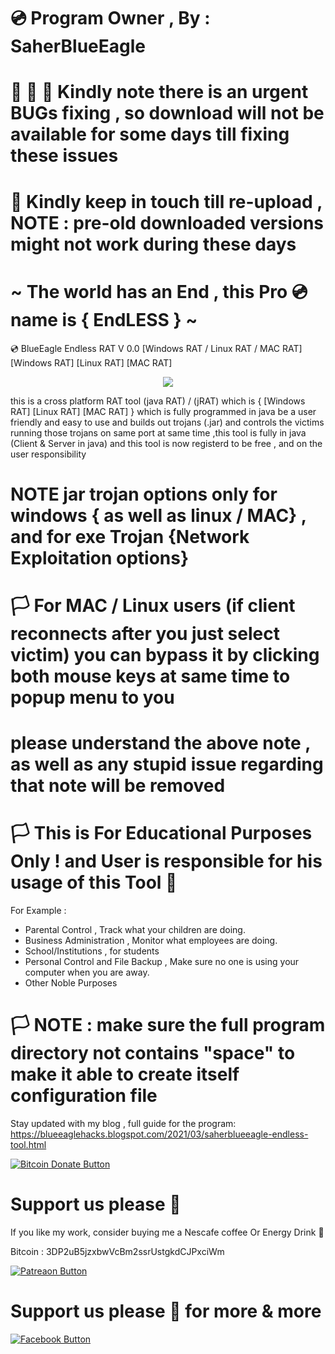# 💿 Program Owner , By : SaherBlueEagle

# 🛑 📌 📌  Kindly note there is an urgent BUGs fixing , so download will not be available for some days till fixing these issues

# 📌 Kindly keep in touch till re-upload , NOTE : pre-old downloaded versions might not work during these days
# ~ The world has an End , this Pro 💿 name is { EndLESS } ~

💿 BlueEagle Endless RAT V 0.0 [Windows RAT / Linux RAT / MAC RAT] 
[Windows RAT] [Linux RAT] [MAC RAT] 
<p align="center">
<img src="https://raw.githubusercontent.com/SaherBlueEagle/BlueEagle-Endless-RAT/main/wlas.png" ><br>

</p>

this is a cross platform RAT tool (java RAT) / (jRAT) which is { [Windows RAT] [Linux RAT] [MAC RAT] } which is fully programmed in java be a user friendly and easy to use and builds out trojans (.jar) and controls the victims running those trojans on same port at same time ,this tool is fully in java (Client & Server in java) and this tool is now registerd to be free , and on the user responsibility 

# NOTE jar trojan options only for windows { as well as linux / MAC} , and for exe Trojan {Network Exploitation options}

# 🏳 For MAC / Linux users (if client reconnects after you just select victim) you can bypass it by clicking both mouse keys at same time to popup menu to you


# please understand the above note , as well as any stupid issue regarding that note will be removed
# 🏳 This is For Educational Purposes Only ! and User is responsible for his usage of this Tool  🔞

For Example : 
- Parental Control , Track what your children are doing.
- Business Administration , Monitor what employees are doing.
- School/Institutions , for students
- Personal Control and File Backup , Make sure no one is using your computer when you are away.
- Other Noble Purposes
# 🏳 NOTE : make sure the full program directory not contains "space" to make it able to create itself configuration file
Stay updated with my blog , full guide for the program: 
https://blueeaglehacks.blogspot.com/2021/03/saherblueeagle-endless-tool.html

[![Bitcoin Donate Button](https://raw.githubusercontent.com/SaherBlueEagle/XPR-2020-Free/master/Bitcoin-Donate-button.png)](https://www.facebook.com/NsBleeD/posts/)
# Support us please 🥰  
If you like my work, consider buying me a Nescafe coffee Or Energy Drink 🥰 

Bitcoin : 3DP2uB5jzxbwVcBm2ssrUstgkdCJPxciWm

[![Patreaon Button](https://raw.githubusercontent.com/SaherBlueEagle/XPR-2020-Free/master/patreon_button2.png)](https://www.patreon.com/BlueEagle)
# Support us please 🥰 for more & more  

[![Facebook Button](https://raw.githubusercontent.com/SaherBlueEagle/XPR-2020-Free/master/facebook_button.png)](https://www.facebook.com/NsBleeD/posts/)
